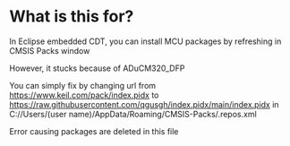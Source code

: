 # What is this for?
In Eclipse embedded CDT, you can install MCU packages by refreshing in CMSIS Packs window

However, it stucks because of ADuCM320_DFP

You can simply fix by changing url from https://www.keil.com/pack/index.pidx to https://raw.githubusercontent.com/qgusgh/index.pidx/main/index.pidx in C://Users/(user name)/AppData/Roaming/CMSIS-Packs/.repos.xml

Error causing packages are deleted in this file
